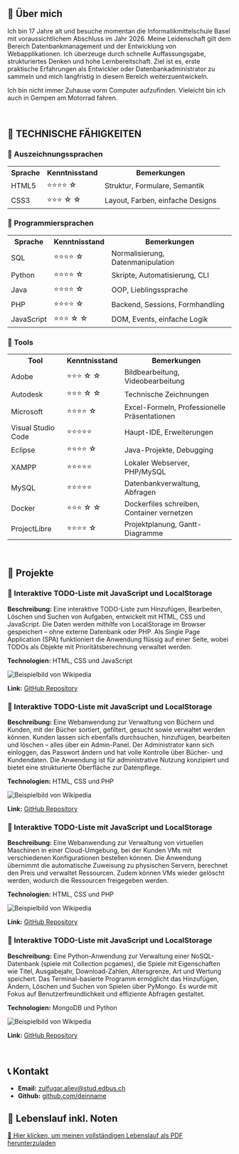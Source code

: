 <!DOCTYPE html>
<html lang="de">
<head>
    <meta charset="UTF-8">
</head>
<body>


<!-- ÜBER MICH -->
<section>
    <h2>👋 Über mich</h2>
    <p>
        Ich bin 17 Jahre alt und besuche momentan die Informatikmittelschule Basel mit voraussichtlichem Abschluss im Jahr 2026.
        Meine Leidenschaft gilt dem Bereich Datenbankmanagement und der Entwicklung von Webapplikationen.
        Ich überzeuge durch schnelle Auffassungsgabe, strukturiertes Denken und hohe Lernbereitschaft.
        Ziel ist es, erste praktische Erfahrungen als Entwickler oder Datenbankadministrator zu sammeln und mich langfristig in diesem Bereich weiterzuentwickeln.
    </p>
    <p>
        Ich bin nicht immer Zuhause vorm Computer aufzufinden. Vieleicht bin ich auch in Gempen am Motorrad fahren.
    </p>
</section>
<br>
<!-- TECHNISCHE FÄHIGKEITEN -->
<h2>🔹 TECHNISCHE FÄHIGKEITEN</h2>

<section>
  <h3>🔹 Auszeichnungssprachen</h3>
  <table>
    <tr>
      <th>Sprache</th>
      <th class="stars">Kenntnisstand</th>
      <th>Bemerkungen</th>
    </tr>
    <tr>
      <td>HTML5</td>
      <td>⭐⭐⭐⭐ ☆</td>
      <td>Struktur, Formulare, Semantik</td>
    </tr>
    <tr>
      <td>CSS3</td>
      <td>⭐⭐⭐ ☆ ☆</td>
      <td>Layout, Farben, einfache Designs</td>
    </tr>
  </table>
</section>

<section>
  <h3>🔹 Programmiersprachen</h3>
  <table>
    <tr>
      <th>Sprache</th>
      <th class="stars">Kenntnisstand</th>
      <th>Bemerkungen</th>
    </tr>
    <tr>
      <td>SQL</td>
      <td>⭐⭐⭐⭐ ☆</td>
      <td>Normalisierung, Datenmanipulation</td>
    </tr>
    <tr>
      <td>Python</td>
      <td>⭐⭐⭐⭐ ☆</td>
      <td>Skripte, Automatisierung, CLI</td>
    </tr>
    <tr>
      <td>Java</td>
      <td>⭐⭐⭐⭐ ☆</td>
      <td>OOP, Lieblingssprache</td>
    </tr>
    <tr>
      <td>PHP</td>
      <td>⭐⭐⭐⭐ ☆</td>
      <td>Backend, Sessions, Formhandling</td>
    </tr>
    <tr>
      <td>JavaScript</td>
      <td>⭐⭐⭐ ☆ ☆</td>
      <td>DOM, Events, einfache Logik</td>
    </tr>
  </table>
</section>

<section>
  <h3>🔹 Tools</h3>
  <table>
    <tr>
      <th>Tool</th>
      <th class="stars">Kenntnisstand</th>
      <th>Bemerkungen</th>
    </tr>
    <tr>
      <td>Adobe</td>
      <td>⭐⭐⭐ ☆ ☆</td>
      <td>Bildbearbeitung, Videobearbeitung</td>
    </tr>
    <tr>
      <td>Autodesk</td>
      <td>⭐⭐⭐ ☆ ☆</td>
      <td>Technische Zeichnungen</td>
    </tr>
    <tr>
      <td>Microsoft</td>
      <td>⭐⭐⭐⭐ ☆</td>
      <td>Excel-Formeln, Professionelle Präsentationen</td>
    </tr>
    <tr>
      <td>Visual Studio Code</td>
      <td>⭐⭐⭐⭐⭐</td>
      <td>Haupt-IDE, Erweiterungen</td>
    </tr>
    <tr>
      <td>Eclipse</td>
      <td>⭐⭐⭐⭐ ☆</td>
      <td>Java-Projekte, Debugging</td>
    </tr>
    <tr>
      <td>XAMPP</td>
      <td>⭐⭐⭐⭐⭐</td>
      <td>Lokaler Webserver, PHP/MySQL</td>
    </tr>
    <tr>
      <td>MySQL</td>
      <td>⭐⭐⭐⭐⭐</td>
      <td>Datenbankverwaltung, Abfragen</td>
    </tr>
    <tr>
      <td>Docker</td>
      <td>⭐⭐⭐ ☆ ☆</td>
      <td>Dockerfiles schreiben, Container vernetzen</td>
    </tr>
    <tr>
      <td>ProjectLibre</td>
      <td>⭐⭐⭐⭐ ☆</td>
      <td>Projektplanung, Gantt-Diagramme</td>
    </tr>
  </table>
</section>
<br>
<h2>🔹 Projekte</h2>
<section>
        <h3>🔹 Interaktive TODO-Liste mit JavaScript und LocalStorage</h3>
        <p><strong>Beschreibung:</strong> Eine interaktive TODO-Liste zum Hinzufügen, Bearbeiten, Löschen und Suchen von Aufgaben, entwickelt mit HTML, CSS und JavaScript. Die Daten werden mithilfe von LocalStorage im Browser gespeichert – ohne externe Datenbank oder PHP. Als Single Page Application (SPA) funktioniert die Anwendung flüssig auf einer Seite, wobei TODOs als Objekte mit Prioritätsberechnung verwaltet werden.</p>
        <p><strong>Technologien:</strong> HTML, CSS und JavaScript</p>
        <img src="https://i.imgflip.com/9yav6f.gif" alt="Beispielbild von Wikipedia" />
        <p><strong>Link:</strong> <a href="https://github.com/Simulant235/Modularbeit-M294" target="_blank">GitHub Repository</a></p>
</section>

<section>
        <h3>🔹 Interaktive TODO-Liste mit JavaScript und LocalStorage</h3>
        <p><strong>Beschreibung:</strong> Eine Webanwendung zur Verwaltung von Büchern und Kunden, mit der Bücher sortiert, gefiltert, gesucht sowie verwaltet werden können. Kunden lassen sich ebenfalls durchsuchen, hinzufügen, bearbeiten und löschen – alles über ein Admin-Panel. Der Administrator kann sich einloggen, das Passwort ändern und hat volle Kontrolle über Bücher- und Kundendaten. Die Anwendung ist für administrative Nutzung konzipiert und bietet eine strukturierte Oberfläche zur Datenpflege.</p>
        <p><strong>Technologien:</strong> HTML, CSS und PHP</p>
        <img src="https://i.imgflip.com/9yaxnt.gif" alt="Beispielbild von Wikipedia" />
        <p><strong>Link:</strong> <a href="https://github.com/Simulant235/Modularbeit-M322-M295" target="_blank">GitHub Repository</a></p>
</section>

<section>
        <h3>🔹 Interaktive TODO-Liste mit JavaScript und LocalStorage</h3>
        <p><strong>Beschreibung:</strong> Eine Webanwendung zur Verwaltung von virtuellen Maschinen in einer Cloud-Umgebung, bei der Kunden VMs mit verschiedenen Konfigurationen bestellen können. Die Anwendung übernimmt die automatische Zuweisung zu physischen Servern, berechnet den Preis und verwaltet Ressourcen. Zudem können VMs wieder gelöscht werden, wodurch die Ressourcen freigegeben werden.</p>
        <p><strong>Technologien:</strong> HTML, CSS und PHP</p>
        <img src="https://i.imgflip.com/9yb0iw.gif" alt="Beispielbild von Wikipedia" />
        <p><strong>Link:</strong> <a href="https://github.com/Simulant235/Modularbeit-M346" target="_blank">GitHub Repository</a></p>
</section>

<section>
        <h3>🔹 Interaktive TODO-Liste mit JavaScript und LocalStorage</h3>
        <p><strong>Beschreibung:</strong> Eine Python-Anwendung zur Verwaltung einer NoSQL-Datenbank (spiele mit Collection pcgames), die Spiele mit Eigenschaften wie Titel, Ausgabejahr, Download-Zahlen, Altersgrenze, Art und Wertung speichert. Das Terminal-basierte Programm ermöglicht das Hinzufügen, Ändern, Löschen und Suchen von Spielen über PyMongo. Es wurde mit Fokus auf Benutzerfreundlichkeit und effiziente Abfragen gestaltet.</p>
        <p><strong>Technologien:</strong> MongoDB und Python</p>
        <img src="https://i.imgflip.com/9yb0ul.gif" alt="Beispielbild von Wikipedia" />
        <p><strong>Link:</strong> <a href="https://github.com/Simulant235/Modularbeit-M165" target="_blank">GitHub Repository</a></p>
</section>
<br>
<!-- KONTAKT -->
<section>
    <h2>📞 Kontakt</h2>
    <ul>
        <li><strong>Email:</strong> <a href="mailto:zulfugar.aliev@stud.edbus.ch">zulfugar.aliev@stud.edbus.ch</a></li>
        <li><strong>Github:</strong> <a href="https://github.com/Simulant235"  target="_blank">github.com/deinname</a></li>
    </ul>
</section>

<!-- Dokumente -->
<section>
    <h2>📄 Lebenslauf inkl. Noten</h2>
    <p>
        <a href="Lebenslauf_Zulfugar_Aliev.pdf" target="_blank">🔗 Hier klicken, um meinen vollständigen Lebenslauf als PDF herunterzuladen</a>
    </p>
</section>

</body>
</html>
